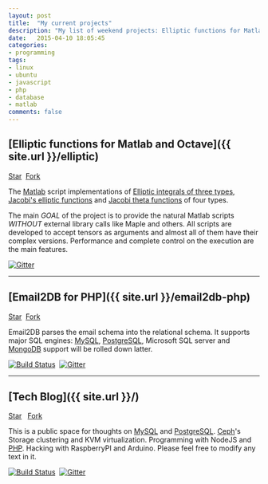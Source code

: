 ```yaml
---
layout: post
title:  "My current projects"
description: "My list of weekend projects: Elliptic functions for Matlab and Octave, Email2DB for PHP, Tech Blog"
date:   2015-04-10 18:05:45
categories:
- programming
tags:
- linux
- ubuntu
- javascript
- php
- database
- matlab
comments: false
---
```



<style>
a > img {
	display: inline;
}
</style>

## [Elliptic functions for Matlab and Octave]({{ site.url }}/elliptic)

<a aria-label="Star moiseevigor/elliptic on GitHub" data-count-aria-label="# stargazers on GitHub" data-count-api="/repos/moiseevigor/elliptic#stargazers_count" data-count-href="/moiseevigor/elliptic/stargazers" data-style="mega" data-icon="octicon-star" href="https://github.com/moiseevigor/elliptic" class="github-button">Star</a>&nbsp;
<a aria-label="Fork moiseevigor/elliptic on GitHub" data-count-aria-label="# forks on GitHub" data-count-api="/repos/moiseevigor/elliptic#forks_count" data-count-href="/moiseevigor/elliptic/network" data-style="mega" data-icon="octicon-git-branch" href="https://github.com/moiseevigor/elliptic/fork" class="github-button">Fork</a>

The [Matlab](http://www.mathworks.com/) script implementations of [Elliptic integrals of three types](http://en.wikipedia.org/wiki/Elliptic_integral), [Jacobi's elliptic functions](http://en.wikipedia.org/wiki/Jacobi%27s_elliptic_functions) and [Jacobi theta functions](http://en.wikipedia.org/wiki/Theta_function) of four types.

The main *GOAL* of the project is to provide the natural Matlab scripts *WITHOUT* external library calls like Maple and others. All scripts are developed to accept tensors as arguments and almost all of them have their complex versions. Performance and complete control on the execution are the main features.


[![Gitter](https://badges.gitter.im/Join%20Chat.svg)](https://gitter.im/moiseevigor/elliptic?utm_source=badge&utm_medium=badge&utm_campaign=pr-badge)

<hr />

## [Email2DB for PHP]({{ site.url }}/email2db-php)

<a aria-label="Star moiseevigor/email2db-php on GitHub" data-count-aria-label="# stargazers on GitHub" data-count-api="/repos/moiseevigor/email2db-php#stargazers_count" data-count-href="/moiseevigor/email2db-php/stargazers" data-style="mega" data-icon="octicon-star" href="https://github.com/moiseevigor/email2db-php" class="github-button">Star</a>&nbsp;
<a aria-label="Fork moiseevigor/email2db-php on GitHub" data-count-aria-label="# forks on GitHub" data-count-api="/repos/moiseevigor/email2db-php#forks_count" data-count-href="/moiseevigor/email2db-php/network" data-style="mega" data-icon="octicon-git-branch" href="https://github.com/moiseevigor/email2db-php/fork" class="github-button">Fork</a>

Email2DB parses the email schema into the relational schema. It supports major SQL engines: [MySQL](/tag/mysql), [PostgreSQL](/tag/postgresql), Microsoft SQL server and [MongoDB](/tag/mongodb) support will be rolled down latter.


[![Build Status](https://travis-ci.org/moiseevigor/email2db-php.svg?branch=master)](https://travis-ci.org/moiseevigor/email2db-php)&nbsp;
[![Gitter](https://badges.gitter.im/Join%20Chat.svg)](https://gitter.im/moiseevigor/email2db-php?utm_source=badge&utm_medium=badge&utm_campaign=pr-badge)

<hr />

## [Tech Blog]({{ site.url }}/)

<a aria-label="Star moiseevigor/moiseevigor.github.io on GitHub" data-count-aria-label="# stargazers on GitHub" data-count-api="/repos/moiseevigor/moiseevigor.github.io#stargazers_count" data-count-href="/moiseevigor/moiseevigor.github.io/stargazers" data-style="mega" data-icon="octicon-star" href="https://github.com/moiseevigor/moiseevigor.github.io" class="github-button">Star</a>&nbsp;&nbsp;
<a aria-label="Fork moiseevigor/moiseevigor.github.io on GitHub" data-count-aria-label="# forks on GitHub" data-count-api="/repos/moiseevigor/moiseevigor.github.io#forks_count" data-count-href="/moiseevigor/moiseevigor.github.io/network" data-style="mega" data-icon="octicon-git-branch" href="https://github.com/moiseevigor/moiseevigor.github.io/fork" class="github-button">Fork</a>


This is a public space for thoughts on [MySQL](/tag/mysql) and [PostgreSQL](/tag/postgresql). [Ceph](/tag/ceph)'s Storage clustering and KVM virtualization. Programming with NodeJS and [PHP](/tag/php). Hacking with RaspberryPI and Arduino. Please feel free to modify any text in it.

[![Build Status](https://travis-ci.org/moiseevigor/moiseevigor.github.io.svg?branch=master)](https://travis-ci.org/moiseevigor/moiseevigor.github.io)&nbsp;
[![Gitter](https://badges.gitter.im/Join%20Chat.svg)](https://gitter.im/moiseevigor/moiseevigor.github.io?utm_source=badge&utm_medium=badge&utm_campaign=pr-badge)

<script async defer id="github-bjs" src="https://buttons.github.io/buttons.js"></script>
